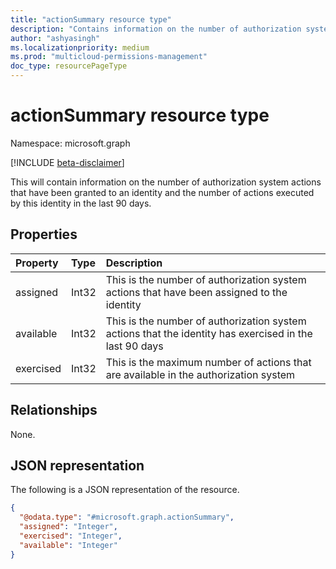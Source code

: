 ```yaml
---
title: "actionSummary resource type"
description: "Contains information on the number of authorization system actions that have been granted to an identity and the number of actions executed by this identity in the last 90 days."
author: "ashyasingh"
ms.localizationpriority: medium
ms.prod: "multicloud-permissions-management"
doc_type: resourcePageType
---
```


# actionSummary resource type

Namespace: microsoft.graph

[!INCLUDE [beta-disclaimer](../../includes/beta-disclaimer.md)]

This will contain information on the number of authorization system actions that have been granted to an identity and the number of actions executed by this identity in the last 90 days.

## Properties
|Property|Type|Description|
|:---|:---|:---|
|assigned|Int32|This is the number of authorization system actions that have been assigned to the identity|
|available|Int32|This is the number of authorization system actions that the identity has exercised in the last 90 days|
|exercised|Int32|This is the maximum number of actions that are available in the authorization system|

## Relationships
None.

## JSON representation
The following is a JSON representation of the resource.
<!-- {
  "blockType": "resource",
  "@odata.type": "microsoft.graph.actionSummary"
}
-->
``` json
{
  "@odata.type": "#microsoft.graph.actionSummary",
  "assigned": "Integer",
  "exercised": "Integer",
  "available": "Integer"
}
```
